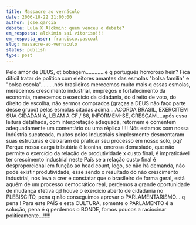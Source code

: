 ```yaml
---
title: Massacre ao vernáculo
date: 2006-10-22 21:00:00
author: jose.garcia
debate: Lula X Alckmin: quem venceu o debate?
em_resposta: alckimin sai vitoriso!!!
em_resposta_user: francisco.pascoal
slug: massacre-ao-vernaculo
status: publish 
type: post
---
```


Pelo amor de DEUS, qt bobagem.............e q português horroroso hein? 
Fica difícil tratar de política com eleitores amantes das esmolas "bolsa família" e "bolsa escola".........nós brasileiros merecemos muito mais q essas esmolas, merecemos crescimento industrial, empregos e fortalecimento da economia, merecemos o exercício da cidadania, do direito de voto, do direito de escolha, não sermos comprados (graças a DEUS não faço parte desse grupo) pelas esmolas citadas acima....ACORDA BRASIL, EXERCITEM SUA CIDADANIA, LEIAM A CF / 88, INFORMEM-SE, CRESÇAM....após essa leitura detalhada, com interpretação adequada, retornem e comentem adequadamente um comentário ou uma réplica !!!!
Nós estamos com nossa Indústria sucateada, muitos polos Industriais simplesmente desmontaram suas estruturas e deixaram de praticar seu processo em nosso solo, pq? Porque nossa carga tributária é leonina, onerosa demasiado, que não permite o exercício da relação de produtividade x custo final, é impraticável ter crescimento industrial neste País se a relação custo final é desproporcional em função ao head count, logo, se não há demanda, não pode existir produtividade, esse sendo o resultado do não crescimento industrial, nos leva a crer e constatar que o brasileiro de forma geral, está aquém de um processo democrático real, perdemos a grande oportunidade de mudança efetiva qd houve o exercício aberto de cidadania no PLEBISCITO, pena q não conseguimos aprovar o PARLAMENTARISMO....q pena ! Para este PAÍS e esta CULTURA, somente o PARLAMENTO é a solução, pena é q perdemos o BONDE, fomos poucos a raciocinar políticamente...!!!!!
